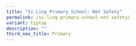 ```yaml
---
title: "Si Ling Primary School: Net Safety"
permalink: /si-ling-primary-school-net-safety/
variant: tiptap
description: ""
third_nav_title: Primary
---
```

